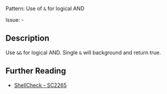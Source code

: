 Pattern: Use of `&` for logical AND

Issue: -

## Description

Use `&&` for logical AND. Single `&` will background and return true.

## Further Reading

* [ShellCheck - SC2265](https://github.com/koalaman/shellcheck/wiki/SC2265)
